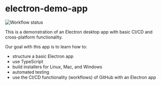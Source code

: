 # electron-demo-app

![Workflow status](https://github.com/sep/electron-demo-app/actions/workflows/node.js.yml/badge.svg)

This is a demonstration of an Electron desktop app with basic CI/CD and cross-platform functionality.

Our goal with this app is to learn how to:

* structure a basic Electron app
* use TypeScript
* build installers for Linux, Mac, and Windows
* automated testing
* use the CI/CD functionality (workflows) of GitHub with an Electron app
